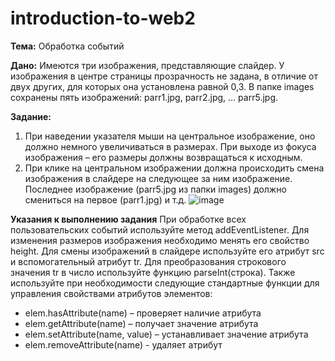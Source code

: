 # introduction-to-web2

**Тема:** Обработка событий

**Дано:**
Имеются три изображения, представляющие слайдер. У изображения в центре страницы прозрачность не задана, в отличие от двух других, для которых она установлена равной 0,3.
В папке images сохранены пять изображений: parr1.jpg, parr2.jpg, … parr5.jpg.

**Задание:**
1.	При наведении указателя мыши на центральное изображение, оно должно немного увеличиваться в размерах. При выходе из фокуса изображения – его размеры должны возвращаться к исходным.
2.	При клике на центральном изображении должна происходить смена изображения в слайдере на следующее за ним изображение. Последнее изображение (parr5.jpg из папки images) должно смениться на первое (parr1.jpg) и т.д.
![image](https://user-images.githubusercontent.com/118320185/215317479-3b2ff2d5-6a1f-4018-b2fc-8bb2a28f6d56.png)

**Указания к выполнению задания**
При обработке всех пользовательских событий используйте метод addEventListener.
Для изменения размеров изображения необходимо менять его свойство height.
Для смены изображений в слайдере используйте его атрибут src и вспомогательный атрибут tr.
Для преобразования строкового значения tr в число используйте функцию parseInt(строка).
Также используйте при необходимости следующие стандартные функции для управления свойствами атрибутов элементов:
-	elem.hasAttribute(name) – проверяет наличие атрибута
-	elem.getAttribute(name) – получает значение атрибута
-	elem.setAttribute(name, value) – устанавливает значение атрибута
-	elem.removeAttribute(name) - удаляет атрибут
